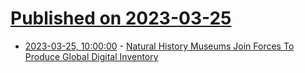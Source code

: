 # [Published on 2023-03-25](index.md)

* [2023-03-25, 10:00:00](https://science.slashdot.org/story/23/03/24/2255204/natural-history-museums-join-forces-to-produce-global-digital-inventory?utm_source=rss1.0mainlinkanon&utm_medium=feed) - [Natural History Museums Join Forces To Produce Global Digital Inventory](https://science.slashdot.org/story/23/03/24/2255204/natural-history-museums-join-forces-to-produce-global-digital-inventory?utm_source=rss1.0mainlinkanon&utm_medium=feed)

